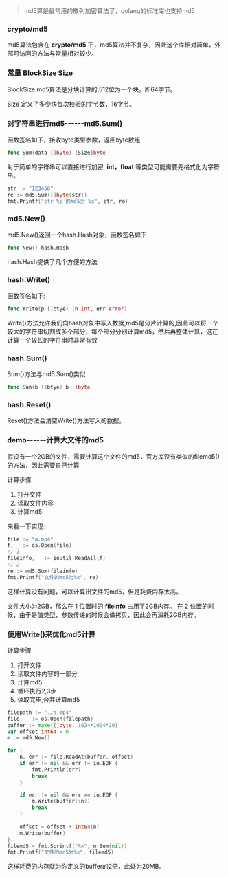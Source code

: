 > md5算是最常用的散列加密算法了，golang的标准库也支持md5

### crypto/md5
md5算法包含在 **crypto/md5** 下，md5算法并不复杂，因此这个库相对简单，外部可访问的方法与常量相对较少。

### 常量 BlockSize Size

BlockSize md5算法是分块计算的,512位为一个块，即64字节。

Size 定义了多少块每次校验的字节数，16字节。


### 对字符串进行md5------md5.Sum()
函数签名如下，接收byte类型参数，返回byte数组

```go
func Sum(data []byte) [Size]byte
```

对于简单的字符串可以直接进行加密, **int，float** 等类型可能需要先格式化为字符串。

```go
str := "123456"
re := md5.Sum([]byte(str))
fmt.Printf("str %s 的md5为 %x", str, re)
```


### md5.New()
md5.New()返回一个hash.Hash对象，函数签名如下

```go
func New() hash.Hash
```

hash.Hash提供了几个方便的方法

### hash.Write()

函数签名如下:

```go
func Write(p []btye) (n int, err error)
```

Write()方法允许我们向hash对象中写入数据,md5是分片计算的,因此可以将一个较大的字符串切割成多个部分，每个部分分别计算md5，然后再整体计算，这在计算一个较长的字符串时非常有效


### hash.Sum()

Sum()方法与md5.Sum()类似

```go
func Sun(b []btye) b []byte
```

### hash.Reset()

Reset()方法会清空Write()方法写入的数据。


### demo------计算大文件的md5
假设有一个2GB的文件，需要计算这个文件的md5，官方库没有类似的filemd5()的方法，因此需要自己计算

计算步骤
1. 打开文件
2. 读取文件内容
3. 计算md5

来看一下实现:

```go
file := "a.mp4"
f, _ := os.Open(file)
// 1
fileinfo, _ := ioutil.ReadAll(f)
// 2
re := md5.Sum(fileinfo)
fmt.Printf("文件的md5为%x", re)
```

这样计算没有问题，可以计算出文件的md5，但是耗费内存太高。

文件大小为2GB，那么在 1 位置时的 **fileinfo** 占用了2GB内存。
在 2 位置的时候，由于是值类型，参数传递的时候会做拷贝，因此会再消耗2GB内存。


### 使用Write()来优化md5计算

计算步骤
1. 打开文件
2. 读取文件内容的一部分
3. 计算md5
4. 循环执行2,3步
5. 读取完毕,合并计算md5


```go
filepath := "./a.mp4"
file, _ := os.Open(filepath)
buffer := make([]byte, 1024*1024*20)
var offset int64 = 0
m := md5.New()

for {
	n, err := file.ReadAt(buffer, offset)
	if err != nil && err != io.EOF {
		fmt.Println(err)
		break
	}

	if err != nil && err == io.EOF {
		m.Write(buffer[:n])
		break
	}
	
	offset = offset + int64(n)
	m.Write(buffer)
}
filemd5 = fmt.Sprintf("%x", m.Sum(nil))
fmt.Printf("文件的md5为%x", filemd5)
```

这样耗费的内存就为你定义的buffer的2倍，此处为20MB。
